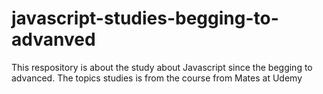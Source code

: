 # javascript-studies-begging-to-advanved
This respository is about the study about Javascript since the begging to advanced. The topics studies is from the course from Mates at Udemy
